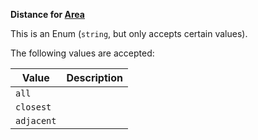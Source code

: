 **Distance for [Area](Area.md)**

This is an Enum (`string`, but only accepts certain values). 

The following values are accepted:

|   Value  |Description|
|----------|-----------|
|   `all`  |           |
| `closest`|           |
|`adjacent`|           |